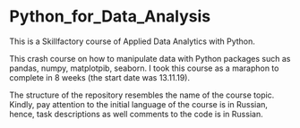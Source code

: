 # Python_for_Data_Analysis
This is a Skillfactory course of Applied Data Analytics with Python.

This crash course on how to manipulate data with Python packages such as pandas, numpy, matplotpib, seaborn. 
I took this course as a maraphon to complete in 8 weeks (the start date was 13.11.19).

The structure of the repository resembles the name of the course topic. 
Kindly, pay attention to the initial language of the course is in Russian, hence, task descriptions as well comments to the code is in Russian.
